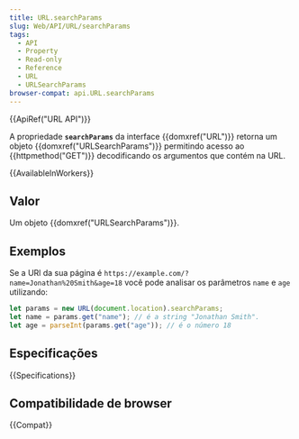 ```yaml
---
title: URL.searchParams
slug: Web/API/URL/searchParams
tags:
  - API
  - Property
  - Read-only
  - Reference
  - URL
  - URLSearchParams
browser-compat: api.URL.searchParams
---
```

{{ApiRef("URL API")}}

A propriedade **`searchParams`** da interface {{domxref("URL")}} retorna um objeto {{domxref("URLSearchParams")}} permitindo acesso ao {{httpmethod("GET")}} decodificando os argumentos que contém na URL.

{{AvailableInWorkers}}

## Valor

Um objeto {{domxref("URLSearchParams")}}.

## Exemplos

Se a URl da sua página é
`https://example.com/?name=Jonathan%20Smith&age=18` você pode analisar os parâmetros `name` e `age` utilizando:

```js
let params = new URL(document.location).searchParams;
let name = params.get("name"); // é a string "Jonathan Smith".
let age = parseInt(params.get("age")); // é o número 18
```

## Especificações

{{Specifications}}

## Compatibilidade de browser

{{Compat}}
